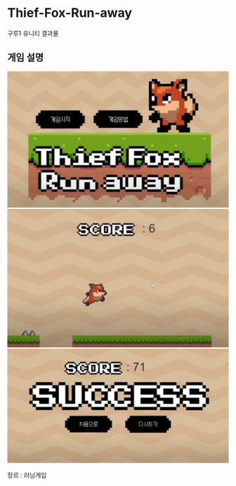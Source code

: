 # Thief-Fox-Run-away
구루1 유니티 결과물

## 게임 설명
![메인](메인.jpg)
![플레이1](플레이1.jpg)
![성공](성공.jpg)

장르 : 러닝게임
